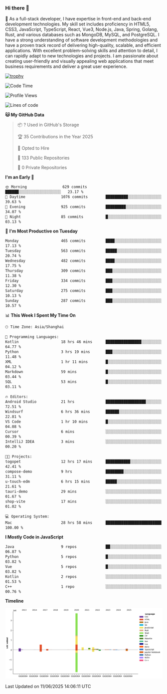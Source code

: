 ### Hi there 👋

🌱 As a full-stack developer, I have expertise in front-end and back-end development technologies. My skill set includes proficiency in HTML5, CSS3, JavaScript, TypeScript, React, Vue3, Node.js, Java, Spring, Golang, Rust, and various databases such as MongoDB, MySQL, and PostgreSQL. I have a strong understanding of software development methodologies and have a proven track record of delivering high-quality, scalable, and efficient applications. With excellent problem-solving skills and attention to detail, I can rapidly adapt to new technologies and projects. I am passionate about creating user-friendly and visually appealing web applications that meet business requirements and deliver a great user experience.

[![trophy](https://github-profile-trophy.vercel.app/?username=elton&rank=SECRET,SSS,SS,S,AAA,AA,A&theme=onedark&no-frame=true&margin-w=10)](https://github.com/ryo-ma/github-profile-trophy)

<!--START_SECTION:waka-->
![Code Time](http://img.shields.io/badge/Code%20Time-1%2C706%20hrs%2043%20mins-blue)

![Profile Views](http://img.shields.io/badge/Profile%20Views-0-blue)

![Lines of code](https://img.shields.io/badge/From%20Hello%20World%20I%27ve%20Written-5.7%20million%20lines%20of%20code-blue)

**🐱 My GitHub Data** 

> 📦 ? Used in GitHub's Storage 
 > 
> 🏆 35 Contributions in the Year 2025
 > 
> 💼 Opted to Hire
 > 
> 📜 133 Public Repositories 
 > 
> 🔑 0 Private Repositories 
 > 
**I'm an Early 🐤** 

```text
🌞 Morning                629 commits         ██████░░░░░░░░░░░░░░░░░░░   23.17 % 
🌆 Daytime                1076 commits        ██████████░░░░░░░░░░░░░░░   39.63 % 
🌃 Evening                925 commits         █████████░░░░░░░░░░░░░░░░   34.07 % 
🌙 Night                  85 commits          █░░░░░░░░░░░░░░░░░░░░░░░░   03.13 % 
```
📅 **I'm Most Productive on Tuesday** 

```text
Monday                   465 commits         ████░░░░░░░░░░░░░░░░░░░░░   17.13 % 
Tuesday                  563 commits         █████░░░░░░░░░░░░░░░░░░░░   20.74 % 
Wednesday                482 commits         ████░░░░░░░░░░░░░░░░░░░░░   17.75 % 
Thursday                 309 commits         ███░░░░░░░░░░░░░░░░░░░░░░   11.38 % 
Friday                   334 commits         ███░░░░░░░░░░░░░░░░░░░░░░   12.30 % 
Saturday                 275 commits         ███░░░░░░░░░░░░░░░░░░░░░░   10.13 % 
Sunday                   287 commits         ███░░░░░░░░░░░░░░░░░░░░░░   10.57 % 
```


📊 **This Week I Spent My Time On** 

```text
🕑︎ Time Zone: Asia/Shanghai

💬 Programming Languages: 
Kotlin                   18 hrs 46 mins      ████████████████░░░░░░░░░   64.77 % 
Python                   3 hrs 19 mins       ███░░░░░░░░░░░░░░░░░░░░░░   11.48 % 
XML                      1 hr 11 mins        █░░░░░░░░░░░░░░░░░░░░░░░░   04.12 % 
Markdown                 59 mins             █░░░░░░░░░░░░░░░░░░░░░░░░   03.44 % 
SQL                      53 mins             █░░░░░░░░░░░░░░░░░░░░░░░░   03.11 % 

🔥 Editors: 
Android Studio           21 hrs              ██████████████████░░░░░░░   72.51 % 
Windsurf                 6 hrs 36 mins       ██████░░░░░░░░░░░░░░░░░░░   22.81 % 
VS Code                  1 hr 10 mins        █░░░░░░░░░░░░░░░░░░░░░░░░   04.08 % 
Cursor                   6 mins              ░░░░░░░░░░░░░░░░░░░░░░░░░   00.39 % 
IntelliJ IDEA            3 mins              ░░░░░░░░░░░░░░░░░░░░░░░░░   00.20 % 

🐱‍💻 Projects: 
togopet                  12 hrs 17 mins      ███████████░░░░░░░░░░░░░░   42.41 % 
compose-demo             9 hrs               ████████░░░░░░░░░░░░░░░░░   31.11 % 
u-touch-edm              6 hrs 15 mins       █████░░░░░░░░░░░░░░░░░░░░   21.61 % 
tauri-demo               29 mins             ░░░░░░░░░░░░░░░░░░░░░░░░░   01.67 % 
shop-vite                17 mins             ░░░░░░░░░░░░░░░░░░░░░░░░░   01.02 % 

💻 Operating System: 
Mac                      28 hrs 58 mins      █████████████████████████   100.00 % 
```

**I Mostly Code in JavaScript** 

```text
Java                     9 repos             ██░░░░░░░░░░░░░░░░░░░░░░░   06.87 % 
Python                   5 repos             █░░░░░░░░░░░░░░░░░░░░░░░░   03.82 % 
Vue                      5 repos             █░░░░░░░░░░░░░░░░░░░░░░░░   03.82 % 
Kotlin                   2 repos             ░░░░░░░░░░░░░░░░░░░░░░░░░   01.53 % 
C++                      1 repo              ░░░░░░░░░░░░░░░░░░░░░░░░░   00.76 % 
```



**Timeline**

![Lines of Code chart](https://raw.githubusercontent.com/elton/elton/main/assets/bar_graph.png)


 Last Updated on 11/06/2025 14:06:11 UTC
<!--END_SECTION:waka-->

<!--
**elton/elton** is a ✨ _special_ ✨ repository because its `README.md` (this file) appears on your GitHub profile.

Here are some ideas to get you started:

- 🔭 I’m currently working on ...
- 🌱 I’m currently learning ...
- 👯 I’m looking to collaborate on ...
- 🤔 I’m looking for help with ...
- 💬 Ask me about ...
- 📫 How to reach me: ...
- 😄 Pronouns: ...
- ⚡ Fun fact: ...
-->
